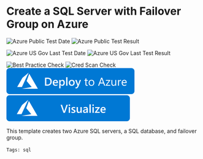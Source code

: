 # Create a SQL Server with Failover Group on Azure

![Azure Public Test Date](https://azurequickstartsservice.blob.core.windows.net/badges/101-sql-with-failover-group/PublicLastTestDate.svg)
![Azure Public Test Result](https://azurequickstartsservice.blob.core.windows.net/badges/101-sql-with-failover-group/PublicDeployment.svg)

![Azure US Gov Last Test Date](https://azurequickstartsservice.blob.core.windows.net/badges/101-sql-with-failover-group/FairfaxLastTestDate.svg)
![Azure US Gov Last Test Result](https://azurequickstartsservice.blob.core.windows.net/badges/101-sql-with-failover-group/FairfaxDeployment.svg)

![Best Practice Check](https://azurequickstartsservice.blob.core.windows.net/badges/101-sql-with-failover-group/BestPracticeResult.svg)
![Cred Scan Check](https://azurequickstartsservice.blob.core.windows.net/badges/101-sql-with-failover-group/CredScanResult.svg)
[![Deploy To Azure](https://raw.githubusercontent.com/Azure/azure-quickstart-templates/master/1-CONTRIBUTION-GUIDE/images/deploytoazure.svg?sanitize=true)](https://portal.azure.com/#create/Microsoft.Template/uri/https%3A%2F%2Fraw.githubusercontent.com%2FAzure%2Fazure-quickstart-templates%2Fmaster%2F101-sql-with-failover-group%2Fazuredeploy.json)  [![Visualize](https://raw.githubusercontent.com/Azure/azure-quickstart-templates/master/1-CONTRIBUTION-GUIDE/images/visualizebutton.svg?sanitize=true)](http://armviz.io/#/?load=https%3A%2F%2Fraw.githubusercontent.com%2FAzure%2Fazure-quickstart-templates%2Fmaster%2F101-sql-with-failover-group%2Fazuredeploy.json)

This template creates two Azure SQL servers, a SQL database, and failover group.

`Tags: sql`



